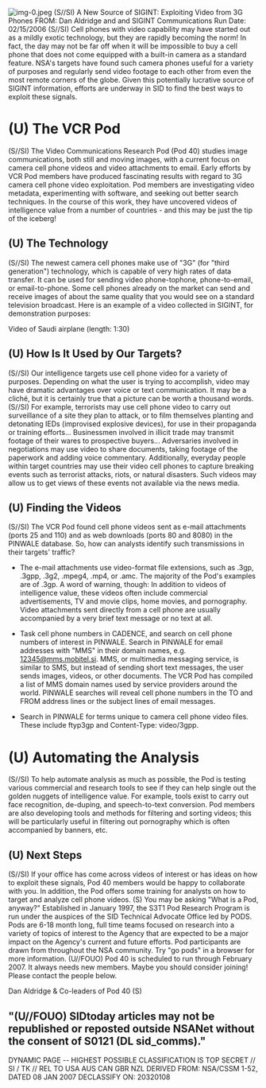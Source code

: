 ![img-0.jpeg](img-0.jpeg)
(S//SI) A New Source of SIGINT: Exploiting Video from 3G Phones
FROM: Dan Aldridge and
and SIGINT Communications
Run Date: $02 / 15 / 2006$
(S//SI) Cell phones with video capability may have started out as a mildly exotic technology, but they are rapidly becoming the norm! In fact, the day may not be far off when it will be impossible to buy a cell phone that does not come equipped with a built-in camera as a standard feature. NSA's targets have found such camera phones useful for a variety of purposes and regularly send video footage to each other from even the most remote corners of the globe. Given this potentially lucrative source of SIGINT information, efforts are underway in SID to find the best ways to exploit these signals.

# (U) The VCR Pod 

(S//SI) The Video Communications Research Pod (Pod 40) studies image communications, both still and moving images, with a current focus on camera cell phone videos and video attachments to email. Early efforts by VCR Pod members have produced fascinating results with regard to 3G camera cell phone video exploitation. Pod members are investigating video metadata, experimenting with software, and seeking out better search techniques. In the course of this work, they have uncovered videos of intelligence value from a number of countries - and this may be just the tip of the iceberg!

## (U) The Technology

(S//SI) The newest camera cell phones make use of "3G" (for "third generation") technology, which is capable of very high rates of data transfer. It can be used for sending video phone-tophone, phone-to-email, or email-to-phone. Some cell phones already on the market can send and receive images of about the same quality that you would see on a standard television broadcast. Here is an example of a video collected in SIGINT, for demonstration purposes:

Video of Saudi airplane (length: 1:30)

## (U) How Is It Used by Our Targets?

(S//SI) Our intelligence targets use cell phone video for a variety of purposes. Depending on what the user is trying to accomplish, video may have dramatic advantages over voice or text communication. It may be a cliché, but it is certainly true that a picture can be worth a thousand words.
(S//SI) For example, terrorists may use cell phone video to carry out surveillance of a site they plan to attack, or to film themselves planting and detonating IEDs (improvised explosive devices), for use in their propaganda or training efforts... Businessmen involved in illicit trade may transmit footage of their wares to prospective buyers... Adversaries involved in negotiations may use video to share documents, taking footage of the paperwork and adding voice commentary. Additionally, everyday people within target countries may use their video cell phones to capture breaking events such as terrorist attacks, riots, or natural disasters. Such videos may allow us to get views of these events not available via the news media.

## (U) Finding the Videos

(S//SI) The VCR Pod found cell phone videos sent as e-mail attachments (ports 25 and 110) and as web downloads (ports 80 and 8080) in the PINWALE database. So, how can analysts identify such transmissions in their targets' traffic?

- The e-mail attachments use video-format file extensions, such as .3gp, .3gpp, .3g2, .mpeg4, .mp4, or .amc. The majority of the Pod's examples are of .3gp. A word of
warning, though: In addition to videos of intelligence value, these videos often include commercial advertisements, TV and movie clips, home movies, and pornography. Video attachments sent directly from a cell phone are usually accompanied by a very brief text message or no text at all.

- Task cell phone numbers in CADENCE, and search on cell phone numbers of interest in PINWALE. Search in PINWALE for email addresses with "MMS" in their domain names, e.g. 12345@mms.mobitel.si. MMS, or multimedia messaging service, is similar to SMS, but instead of sending short text messages, the user sends images, videos, or other documents. The VCR Pod has compiled a list of MMS domain names used by service providers around the world. PINWALE searches will reveal cell phone numbers in the TO and FROM address lines or the subject lines of email messages.
- Search in PINWALE for terms unique to camera cell phone video files. These include ftyp3gp and Content-Type: video/3gpp.


# (U) Automating the Analysis 

(S//SI) To help automate analysis as much as possible, the Pod is testing various commercial and research tools to see if they can help single out the golden nuggets of intelligence value. For example, tools exist to carry out face recognition, de-duping, and speech-to-text conversion. Pod members are also developing tools and methods for filtering and sorting videos; this will be particularly useful in filtering out pornography which is often accompanied by banners, etc.

## (U) Next Steps

(S//SI) If your office has come across videos of interest or has ideas on how to exploit these signals, Pod 40 members would be happy to collaborate with you. In addition, the Pod offers some training for analysts on how to target and analyze cell phone videos.
(S) You may be asking "What is a Pod, anyway?" Established in January 1997, the S3T1 Pod Research Program is run under the auspices of the SID Technical Advocate Office led by PODS. Pods are 6-18 month long, full time teams focused on research into a variety of topics of interest to the Agency that are expected to be a major impact on the Agency's current and future efforts. Pod participants are drawn from throughout the NSA community. Try "go pods" in a browser for more information.
(U//FOUO) Pod 40 is scheduled to run through February 2007. It always needs new members. Maybe you should consider joining! Please contact the people below.

Dan Aldridge \& Co-leaders of Pod 40
(S)

## "(U//FOUO) SIDtoday articles may not be republished or reposted outside NSANet without the consent of S0121 (DL sid_comms)."

DYNAMIC PAGE -- HIGHEST POSSIBLE CLASSIFICATION IS TOP SECRET // SI / TK // REL TO USA AUS CAN GBR NZL DERIVED FROM: NSA/CSSM 1-52, DATED 08 JAN 2007 DECLASSIFY ON: 20320108
